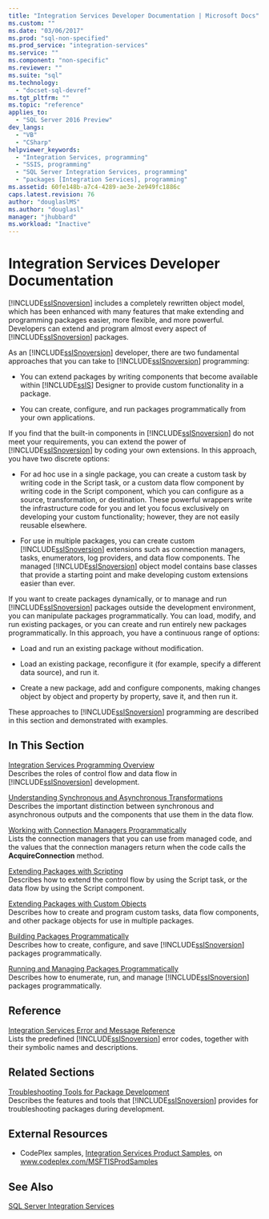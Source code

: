 ```yaml
---
title: "Integration Services Developer Documentation | Microsoft Docs"
ms.custom: ""
ms.date: "03/06/2017"
ms.prod: "sql-non-specified"
ms.prod_service: "integration-services"
ms.service: ""
ms.component: "non-specific"
ms.reviewer: ""
ms.suite: "sql"
ms.technology: 
  - "docset-sql-devref"
ms.tgt_pltfrm: ""
ms.topic: "reference"
applies_to: 
  - "SQL Server 2016 Preview"
dev_langs: 
  - "VB"
  - "CSharp"
helpviewer_keywords: 
  - "Integration Services, programming"
  - "SSIS, programming"
  - "SQL Server Integration Services, programming"
  - "packages [Integration Services], programming"
ms.assetid: 60fe148b-a7c4-4289-ae3e-2e949fc1886c
caps.latest.revision: 76
author: "douglaslMS"
ms.author: "douglasl"
manager: "jhubbard"
ms.workload: "Inactive"
---
```

# Integration Services Developer Documentation
  [!INCLUDE[ssISnoversion](../includes/ssisnoversion-md.md)] includes a completely rewritten object model, which has been enhanced with many features that make extending and programming packages easier, more flexible, and more powerful. Developers can extend and program almost every aspect of [!INCLUDE[ssISnoversion](../includes/ssisnoversion-md.md)] packages.  
  
 As an [!INCLUDE[ssISnoversion](../includes/ssisnoversion-md.md)] developer, there are two fundamental approaches that you can take to [!INCLUDE[ssISnoversion](../includes/ssisnoversion-md.md)] programming:  
  
-   You can extend packages by writing components that become available within [!INCLUDE[ssIS](../includes/ssis-md.md)] Designer to provide custom functionality in a package.  
  
-   You can create, configure, and run packages programmatically from your own applications.  
  
 If you find that the built-in components in [!INCLUDE[ssISnoversion](../includes/ssisnoversion-md.md)] do not meet your requirements, you can extend the power of [!INCLUDE[ssISnoversion](../includes/ssisnoversion-md.md)] by coding your own extensions. In this approach, you have two discrete options:  
  
-   For ad hoc use in a single package, you can create a custom task by writing code in the Script task, or a custom data flow component by writing code in the Script component, which you can configure as a source, transformation, or destination. These powerful wrappers write the infrastructure code for you and let you focus exclusively on developing your custom functionality; however, they are not easily reusable elsewhere.  
  
-   For use in multiple packages, you can create custom [!INCLUDE[ssISnoversion](../includes/ssisnoversion-md.md)] extensions such as connection managers, tasks, enumerators, log providers, and data flow components. The managed [!INCLUDE[ssISnoversion](../includes/ssisnoversion-md.md)] object model contains base classes that provide a starting point and make developing custom extensions easier than ever.  
  
 If you want to create packages dynamically, or to manage and run [!INCLUDE[ssISnoversion](../includes/ssisnoversion-md.md)] packages outside the development environment, you can manipulate packages programmatically. You can load, modify, and run existing packages, or you can create and run entirely new packages programmatically. In this approach, you have a continuous range of options:  
  
-   Load and run an existing package without modification.  
  
-   Load an existing package, reconfigure it (for example, specify a different data source), and run it.  
  
-   Create a new package, add and configure components, making changes object by object and property by property, save it, and then run it.  
  
 These approaches to [!INCLUDE[ssISnoversion](../includes/ssisnoversion-md.md)] programming are described in this section and demonstrated with examples.  
  
## In This Section  
 [Integration Services Programming Overview](../integration-services/integration-services-programming-overview.md)  
 Describes the roles of control flow and data flow in [!INCLUDE[ssISnoversion](../includes/ssisnoversion-md.md)] development.  
  
 [Understanding Synchronous and Asynchronous Transformations](../integration-services/understanding-synchronous-and-asynchronous-transformations.md)  
 Describes the important distinction between synchronous and asynchronous outputs and the components that use them in the data flow.  
  
 [Working with Connection Managers Programmatically](../integration-services/working-with-connection-managers-programmatically.md)  
 Lists the connection managers that you can use from managed code, and the values that the connection managers return when the code calls the **AcquireConnection** method.  
  
 [Extending Packages with Scripting](../integration-services/extending-packages-scripting/extending-packages-with-scripting.md)  
 Describes how to extend the control flow by using the Script task, or the data flow by using the Script component.  
  
 [Extending Packages with Custom Objects](../integration-services/extending-packages-custom-objects/extending-packages-with-custom-objects.md)  
 Describes how to create and program custom tasks, data flow components, and other package objects for use in multiple packages.  
  
 [Building Packages Programmatically](../integration-services/building-packages-programmatically/building-packages-programmatically.md)  
 Describes how to create, configure, and save [!INCLUDE[ssISnoversion](../includes/ssisnoversion-md.md)] packages programmatically.  
  
 [Running and Managing Packages Programmatically](../integration-services/run-manage-packages-programmatically/running-and-managing-packages-programmatically.md)  
 Describes how to enumerate, run, and manage [!INCLUDE[ssISnoversion](../includes/ssisnoversion-md.md)] packages programmatically.  
  
## Reference  
 [Integration Services Error and Message Reference](../integration-services/integration-services-error-and-message-reference.md)  
 Lists the predefined [!INCLUDE[ssISnoversion](../includes/ssisnoversion-md.md)] error codes, together with their symbolic names and descriptions.  
  
## Related Sections  
 [Troubleshooting Tools for Package Development](../integration-services/troubleshooting/troubleshooting-tools-for-package-development.md)  
 Describes the features and tools that [!INCLUDE[ssISnoversion](../includes/ssisnoversion-md.md)] provides for troubleshooting packages during development.  
  
## External Resources  
  
-   CodePlex samples, [Integration Services Product Samples](http://go.microsoft.com/fwlink/?LinkID=131204), on www.codeplex.com/MSFTISProdSamples  
  
## See Also  
 [SQL Server Integration Services](../integration-services/sql-server-integration-services.md)  
  
  
